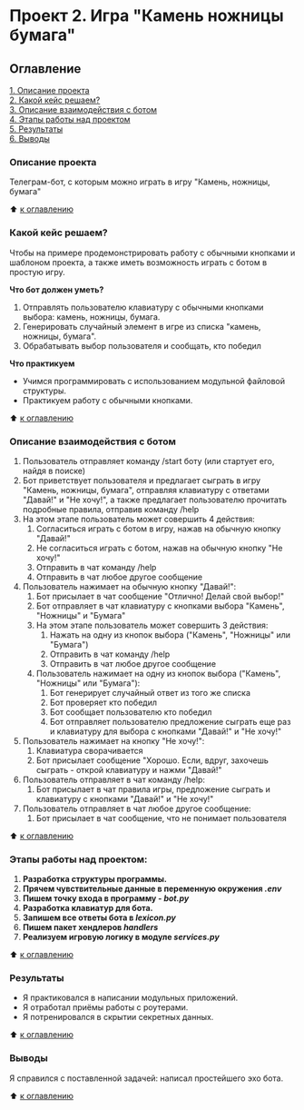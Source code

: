 # Проект 2. Игра "Камень ножницы бумага"

## Оглавление  
[1. Описание проекта](https://github.com/SergeyObukhov/tg_bot/blob/master/game_rsp_bot#описание-проекта)  
[2. Какой кейс решаем?](https://github.com/SergeyObukhov/tg_bot/blob/master/game_rsp_bot#какой-кейс-решаем)  
[3. Описание взаимодействия с ботом](https://github.com/SergeyObukhov/tg_bot/blob/master/game_rsp_bot#описание-взаимодействия-с-ботом)  
[4. Этапы работы над проектом](https://github.com/SergeyObukhov/tg_bot/blob/master/game_rsp_bot#этапы-работы-над-проектом)  
[5. Результаты](https://github.com/SergeyObukhov/tg_bot/blob/master/game_rsp_bot#результаты)  
[6. Выводы](https://github.com/SergeyObukhov/tg_bot/blob/master/game_rsp_bot#выводы)  
  
### Описание проекта  
Телеграм-бот, с которым можно играть в игру "Камень, ножницы, бумага"
  
:arrow_up: [к оглавлению](https://github.com/SergeyObukhov/tg_bot/blob/master/game_rsp_bot#оглавление)
  
  
### Какой кейс решаем?  
Чтобы на примере продемонстрировать работу с обычными кнопками и шаблоном проекта, а также иметь возможность играть с ботом в простую игру.
  
**Что бот должен уметь?**  
1. Отправлять пользователю клавиатуру с обычными кнопками выбора: камень, ножницы, бумага.
2. Генерировать случайный элемент в игре из списка "камень, ножницы, бумага".
3. Обрабатывать выбор пользователя и сообщать, кто победил

  
**Что практикуем**  
- Учимся программировать с использованием модульной файловой структуры.
- Практикуем работу с обычными кнопками.
  
:arrow_up: [к оглавлению](https://github.com/SergeyObukhov/tg_bot/blob/master/game_rsp_bot#оглавление)

### Описание взаимодействия с ботом  
1. Пользователь отправляет команду /start боту (или стартует его, найдя в поиске)
2. Бот приветствует пользователя и предлагает сыграть в игру "Камень, ножницы, бумага", отправляя клавиатуру с ответами "Давай!" и "Не хочу!", а также предлагает пользователю прочитать подробные правила, отправив команду /help
3. На этом этапе пользователь может совершить 4 действия:
    1. Согласиться играть с ботом в игру, нажав на обычную кнопку "Давай!"
    2. Не согласиться играть с ботом, нажав на обычную кнопку "Не хочу!"
    3. Отправить в чат команду /help
    4. Отправить в чат любое другое сообщение
4. Пользователь нажимает на обычную кнопку "Давай!":
    1. Бот присылает в чат сообщение "Отлично! Делай свой выбор!"
    2. Бот отправляет в чат клавиатуру с кнопками выбора "Камень", "Ножницы" и "Бумага"
    3. На этом этапе пользователь может совершить 3 действия:
        1. Нажать на одну из кнопок выбора ("Камень", "Ножницы" или "Бумага")
        2. Отправить в чат команду /help
        3. Отправить в чат любое другое сообщение
    4. Пользователь нажимает на одну из кнопок выбора ("Камень", "Ножницы" или "Бумага"):
        1. Бот генерирует случайный ответ из того же списка
        2. Бот проверяет кто победил 
        3. Бот сообщает пользователю кто победил
        4. Бот отправляет пользователю предложение сыграть еще раз и клавиатуру для выбора с кнопками "Давай!" и "Не хочу!"
5. Пользователь нажимает на кнопку "Не хочу!":
    1. Клавиатура сворачивается
    2. Бот присылает сообщение "Хорошо. Если, вдруг, захочешь сыграть - открой клавиатуру и нажми "Давай!"
6. Пользователь отправляет в чат команду /help:
    1. Бот присылает в чат правила игры, предложение сыграть и клавиатуру с кнопками "Давай!" и "Не хочу!"
7. Пользователь отправляет в чат любое другое сообщение:
    1. Бот присылает в чат сообщение, что не понимает пользователя
  
:arrow_up: [к оглавлению](https://github.com/SergeyObukhov/tg_bot/blob/master/game_rsp_bot#оглавление)
  
  
### Этапы работы над проектом:  
1. **Разработка структуры программы.**
2. **Прячем чувствительные данные в переменную окружения *.env***
3. **Пишем точку входа в программу - *bot.py***
4. **Разработка клавиатур для бота.**
5. **Запишем все ответы бота в *lexicon.py***
6. **Пишем пакет хендлеров *handlers***
7. **Реализуем игровую логику в модуле *services.py***

  
:arrow_up: [к оглавлению](https://github.com/SergeyObukhov/tg_bot/blob/master/game_rsp_bot#оглавление) 
  
  
### Результаты  
- Я практиковался в написании модульных приложений.
- Я отработал приёмы работы с роутерами.  
- Я потренировался в скрытии секретных данных.
  
:arrow_up: [к оглавлению](https://github.com/SergeyObukhov/tg_bot/blob/master/game_rsp_bot#оглавление) 
  
  
### Выводы  
Я справился с поставленной задачей:
написал простейшего эхо бота. 
  
:arrow_up: [к оглавлению](https://github.com/SergeyObukhov/tg_bot/blob/master/game_rsp_bot#оглавление)